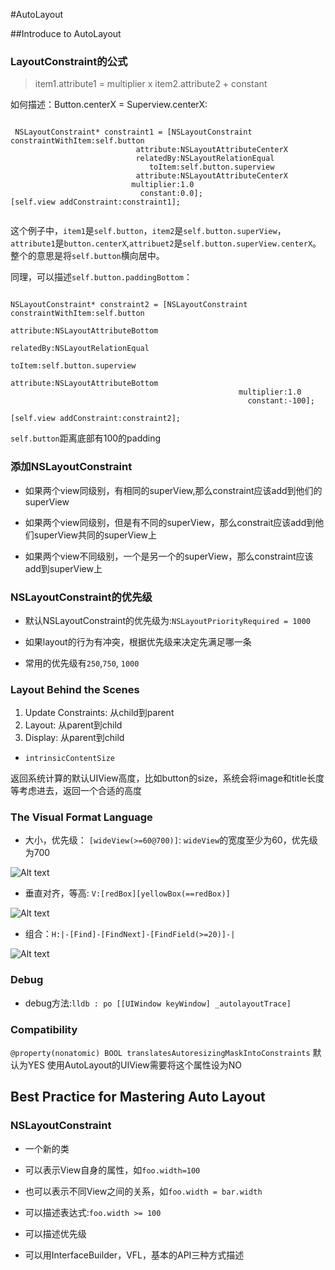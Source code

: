 #AutoLayout

##Introduce to AutoLayout 

### LayoutConstraint的公式

> item1.attribute1 = multiplier x item2.attribute2 + constant

如何描述：Button.centerX = Superview.centerX:

```objc
	
 NSLayoutConstraint* constraint1 = [NSLayoutConstraint constraintWithItem:self.button
                            attribute:NSLayoutAttributeCenterX
                            relatedBy:NSLayoutRelationEqual
                               toItem:self.button.superview
                            attribute:NSLayoutAttributeCenterX
                           multiplier:1.0
                             constant:0.0];
[self.view addConstraint:constraint1];
	
```
这个例子中，`item1`是`self.button`，`item2`是`self.button.superView`，`attribute1`是`button.centerX`,`attribuet2`是`self.button.superView.centerX`。整个的意思是将`self.button`横向居中。

同理，可以描述`self.button.paddingBottom`：

```objc

NSLayoutConstraint* constraint2 = [NSLayoutConstraint constraintWithItem:self.button
                                                    attribute:NSLayoutAttributeBottom
                                                    relatedBy:NSLayoutRelationEqual
                                                       toItem:self.button.superview
                                                    attribute:NSLayoutAttributeBottom
                                                   multiplier:1.0
                                                     constant:-100];
                                                     
[self.view addConstraint:constraint2];

```
`self.button`距离底部有100的padding

### 添加NSLayoutConstraint

- 如果两个view同级别，有相同的superView,那么constraint应该add到他们的superView

- 如果两个view同级别，但是有不同的superView，那么constrait应该add到他们superView共同的superView上

- 如果两个view不同级别，一个是另一个的superView，那么constraint应该add到superView上


### NSLayoutConstraint的优先级

- 默认NSLayoutConstraint的优先级为:`NSLayoutPriorityRequired = 1000`

- 如果layout的行为有冲突，根据优先级来决定先满足哪一条

- 常用的优先级有`250`,`750`, `1000`

### Layout Behind the Scenes 

1. Update Constraints: 从child到parent
2. Layout: 从parent到child
3. Display: 从parent到child

- `intrinsicContentSize`

返回系统计算的默认UIView高度，比如button的size，系统会将image和title长度等考虑进去，返回一个合适的高度

### The Visual Format Language

- 大小，优先级： `[wideView(>=60@700)]`: `wideView`的宽度至少为60，优先级为700

![Alt text](/blog/images/2012/08/al-1.png)

- 垂直对齐，等高: `V:[redBox][yellowBox(==redBox)]`

![Alt text](/blog/images/2012/08/al-2.png)

- 组合：`H:|-[Find]-[FindNext]-[FindField(>=20)]-|`

![Alt text](/blog/images/2012/08/al-3.png)

### Debug

- debug方法:`lldb : po [[UIWindow keyWindow] _autolayoutTrace]`

### Compatibility

`@property(nonatomic) BOOL translatesAutoresizingMaskIntoConstraints` 默认为YES
使用AutoLayout的UIView需要将这个属性设为NO

## Best Practice for Mastering Auto Layout

### NSLayoutConstraint

- 一个新的类

- 可以表示View自身的属性，如`foo.width=100`

- 也可以表示不同View之间的关系，如`foo.width = bar.width`

- 可以描述表达式:`foo.width >= 100`

- 可以描述优先级

- 可以用InterfaceBuilder，VFL，基本的API三种方式描述

